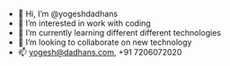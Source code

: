 - 👋 Hi, I’m @yogeshdadhans
- 👀 I’m interested in work with coding
- 🌱 I’m currently learning different different technologies
- 💞️ I’m looking to collaborate on new technology
- 📫 yogesh@dadhans.com, +91 7206072020

<!---
yogeshdadhans/yogeshdadhans is a ✨ special ✨ repository because its `README.md` (this file) appears on your GitHub profile.
You can click the Preview link to take a look at your changes.
--->
